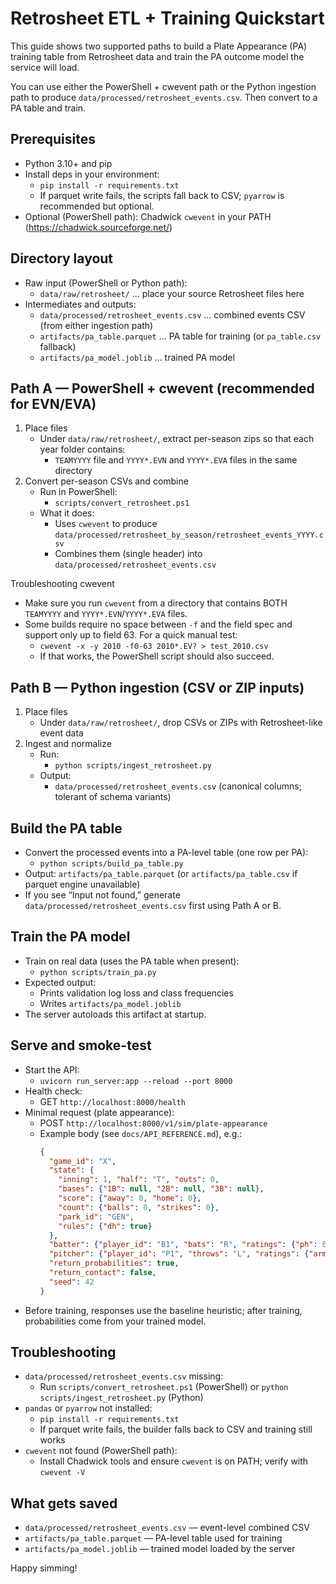 # Retrosheet ETL + Training Quickstart

This guide shows two supported paths to build a Plate Appearance (PA) training table from Retrosheet data and train the PA outcome model the service will load.

You can use either the PowerShell + cwevent path or the Python ingestion path to produce `data/processed/retrosheet_events.csv`. Then convert to a PA table and train.

## Prerequisites
- Python 3.10+ and pip
- Install deps in your environment:
  - `pip install -r requirements.txt`
  - If parquet write fails, the scripts fall back to CSV; `pyarrow` is recommended but optional.
- Optional (PowerShell path): Chadwick `cwevent` in your PATH (https://chadwick.sourceforge.net/)

## Directory layout
- Raw input (PowerShell or Python path):
  - `data/raw/retrosheet/` … place your source Retrosheet files here
- Intermediates and outputs:
  - `data/processed/retrosheet_events.csv` … combined events CSV (from either ingestion path)
  - `artifacts/pa_table.parquet` … PA table for training (or `pa_table.csv` fallback)
  - `artifacts/pa_model.joblib` … trained PA model

## Path A — PowerShell + cwevent (recommended for EVN/EVA)
1) Place files
   - Under `data/raw/retrosheet/`, extract per-season zips so that each year folder contains:
     - `TEAMYYYY` file and `YYYY*.EVN` and `YYYY*.EVA` files in the same directory
2) Convert per-season CSVs and combine
   - Run in PowerShell:
     - `scripts/convert_retrosheet.ps1`
   - What it does:
     - Uses `cwevent` to produce `data/processed/retrosheet_by_season/retrosheet_events_YYYY.csv`
     - Combines them (single header) into `data/processed/retrosheet_events.csv`

Troubleshooting cwevent
- Make sure you run `cwevent` from a directory that contains BOTH `TEAMYYYY` and `YYYY*.EVN`/`YYYY*.EVA` files.
- Some builds require no space between `-f` and the field spec and support only up to field 63. For a quick manual test:
  - `cwevent -x -y 2010 -f0-63 2010*.EV? > test_2010.csv`
  - If that works, the PowerShell script should also succeed.

## Path B — Python ingestion (CSV or ZIP inputs)
1) Place files
   - Under `data/raw/retrosheet/`, drop CSVs or ZIPs with Retrosheet-like event data
2) Ingest and normalize
   - Run:
     - `python scripts/ingest_retrosheet.py`
   - Output:
     - `data/processed/retrosheet_events.csv` (canonical columns; tolerant of schema variants)

## Build the PA table
- Convert the processed events into a PA-level table (one row per PA):
  - `python scripts/build_pa_table.py`
- Output: `artifacts/pa_table.parquet` (or `artifacts/pa_table.csv` if parquet engine unavailable)
- If you see “Input not found,” generate `data/processed/retrosheet_events.csv` first using Path A or B.

## Train the PA model
- Train on real data (uses the PA table when present):
  - `python scripts/train_pa.py`
- Expected output:
  - Prints validation log loss and class frequencies
  - Writes `artifacts/pa_model.joblib`
- The server autoloads this artifact at startup.

## Serve and smoke-test
- Start the API:
  - `uvicorn run_server:app --reload --port 8000`
- Health check:
  - GET `http://localhost:8000/health`
- Minimal request (plate appearance):
  - POST `http://localhost:8000/v1/sim/plate-appearance`
  - Example body (see `docs/API_REFERENCE.md`), e.g.:
    ```json
    {
      "game_id": "X",
      "state": {
        "inning": 1, "half": "T", "outs": 0,
        "bases": {"1B": null, "2B": null, "3B": null},
        "score": {"away": 0, "home": 0},
        "count": {"balls": 0, "strikes": 0},
        "park_id": "GEN",
        "rules": {"dh": true}
      },
      "batter": {"player_id": "B1", "bats": "R", "ratings": {"ph": 60, "gf": 50}},
      "pitcher": {"player_id": "P1", "throws": "L", "ratings": {"arm": 80, "fb": 75, "sl": 70}},
      "return_probabilities": true,
      "return_contact": false,
      "seed": 42
    }
    ```
- Before training, responses use the baseline heuristic; after training, probabilities come from your trained model.

## Troubleshooting
- `data/processed/retrosheet_events.csv` missing:
  - Run `scripts/convert_retrosheet.ps1` (PowerShell) or `python scripts/ingest_retrosheet.py` (Python)
- `pandas` or `pyarrow` not installed:
  - `pip install -r requirements.txt`
  - If parquet write fails, the builder falls back to CSV and training still works
- `cwevent` not found (PowerShell path):
  - Install Chadwick tools and ensure `cwevent` is on PATH; verify with `cwevent -V`

## What gets saved
- `data/processed/retrosheet_events.csv` — event-level combined CSV
- `artifacts/pa_table.parquet` — PA-level table used for training
- `artifacts/pa_model.joblib` — trained model loaded by the server

Happy simming!
